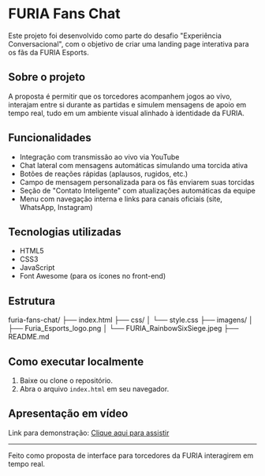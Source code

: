 # FURIA Fans Chat

Este projeto foi desenvolvido como parte do desafio "Experiência Conversacional", com o objetivo de criar uma landing page interativa para os fãs da FURIA Esports.

## Sobre o projeto

A proposta é permitir que os torcedores acompanhem jogos ao vivo, interajam entre si durante as partidas e simulem mensagens de apoio em tempo real, tudo em um ambiente visual alinhado à identidade da FURIA.

## Funcionalidades

- Integração com transmissão ao vivo via YouTube
- Chat lateral com mensagens automáticas simulando uma torcida ativa
- Botões de reações rápidas (aplausos, rugidos, etc.)
- Campo de mensagem personalizada para os fãs enviarem suas torcidas
- Seção de "Contato Inteligente" com atualizações automáticas da equipe
- Menu com navegação interna e links para canais oficiais (site, WhatsApp, Instagram)

## Tecnologias utilizadas

- HTML5
- CSS3
- JavaScript
- Font Awesome (para os ícones no front-end)

## Estrutura

furia-fans-chat/
├── index.html
├── css/
│   └── style.css
├── imagens/
│   ├── Furia_Esports_logo.png
│   └── FURIA_RainbowSixSiege.jpeg
├── README.md


## Como executar localmente

1. Baixe ou clone o repositório.
2. Abra o arquivo `index.html` em seu navegador.

## Apresentação em vídeo

Link para demonstração: [Clique aqui para assistir](https://drive.google.com/drive/folders/1u3fMtyI9rfv8JBD-cPqY36KfcNrP2mjT?usp=sharing)

---

Feito como proposta de interface para torcedores da FURIA interagirem em tempo real.


